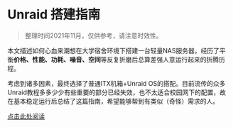 # Unraid 搭建指南

> 整理时间2021年11月，仅供参考，请注意时效性。



本文描述如何心血来潮想在大学宿舍环境下搭建一台轻量NAS服务器，经历了平衡**价格、性能、功耗、噪音、空间**等反复折磨后总算差强人意运行起来的折腾历程。

考虑到诸多因素，最终选择了普通ITX机箱+Unraid OS的搭配。目前流传的众多Unraid教程多多少少有些重要的部分已经失效，也不太适合校园网下的配置，故在基本稳定运行后总结了这篇指南，希望能够帮到有类似（奇怪）需求的人。

[点击此处阅读](https://ashawkey.github.io/unraid_tutorial/)